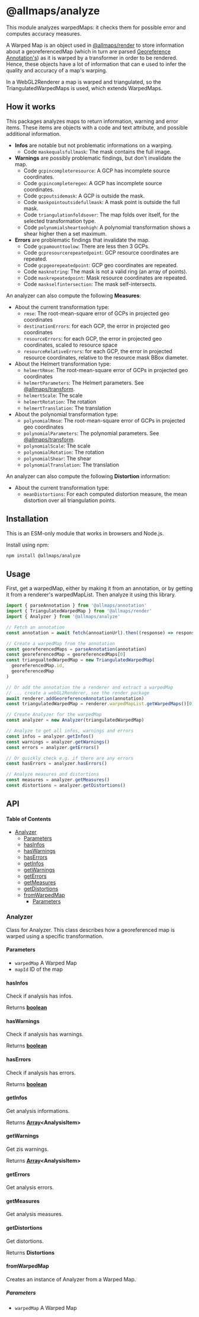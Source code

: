 # @allmaps/analyze

This module analyzes warpedMaps: it checks them for possible error and computes accuracy measures.

A Warped Map is an object used in [@allmaps/render](../../packages/render/) to store information about a georeferencedMap (which in turn are parsed [Georeference Annotation's](https://iiif.io/api/extension/georef/)) as it is warped by a transformer in order to be rendered. Hence, these objects have a lot of information that can e used to infer the quality and accuracy of a map's warping.

In a WebGL2Renderer a map is warped and triangulated, so the TriangulatedWarpedMaps is used, which extends WarpedMaps.

## How it works

This packages analyzes maps to return information, warning and error items. These items are objects with a code and text attribute, and possible additional information.

*   **Infos** are notable but not problematic informations on a warping.
    *   Code `maskequalsfullmask`: The mask contains the full image.
*   **Warnings** are possibly problematic findings, but don't invalidate the map.
    *   Code `gcpincompleteresource`: A GCP has incomplete source coordinates.
    *   Code `gcpincompleteregeo`: A GCP has incomplete source coordinates.
    *   Code `gcpoutsidemask`: A GCP is outside the mask.
    *   Code `maskpointoutsidefullmask`: A mask point is outside the full mask.
    *   Code `triangulationfoldsover`: The map folds over itself, for the selected transformation type.
    *   Code `polynomialsheartoohigh`: A polynomial transformation shows a shear higher then a set maximum.
*   **Errors** are problematic findings that invalidate the map.
    *   Code `gcpamounttoolow`: There are less then 3 GCPs.
    *   Code `gcpresourcerepeatedpoint`: GCP resource coordinates are repeated.
    *   Code `gcpgeorepeatedpoint`: GCP geo coordinates are repeated.
    *   Code `masknotring`: The mask is not a valid ring (an array of points).
    *   Code `maskrepeatedpoint`: Mask resource coordinates are repeated.
    *   Code `maskselfintersection`: The mask self-intersects.

An analyzer can also compute the following **Measures**:

*   About the current transformation type:
    *   `rmse`: The root-mean-square error of GCPs in projected geo coordinates
    *   `destinationErrors`: for each GCP, the error in projected geo coordinates
    *   `resourceErrors`: for each GCP, the error in projected geo coordinates, scaled to resource space
    *   `resourceRelativeErrors`: for each GCP, the error in projected resource coordinates, relative to the resource mask BBox diameter.
*   About the Helmert transformation type:
    *   `helmertRmse`: The root-mean-square error of GCPs in projected geo coordinates
    *   `helmertParameters`: The Helmert parameters. See [@allmaps/transform](../../packages/transform/).
    *   `helmertScale`: The scale
    *   `helmertRotation`: The rotation
    *   `helmertTranslation`: The translation
*   About the polynomial transformation type:
    *   `polynomialRmse`: The root-mean-square error of GCPs in projected geo coordinates
    *   `polynomialParameters`: The polynomial parameters. See [@allmaps/transform](../../packages/transform/).
    *   `polynomialScale`: The scale
    *   `polynomialRotation`: The rotation
    *   `polynomialShear`: The shear
    *   `polynomialTranslation`: The translation

An analyzer can also compute the following **Distortion** information:

*   About the current transformation type:
    *   `meanDistortions`: For each computed distortion measure, the mean distortion over all triangulation points.

## Installation

This is an ESM-only module that works in browsers and Node.js.

Install using npm:

```sh
npm install @allmaps/analyze
```

## Usage

First, get a warpedMap, either by making it from an annotation, or by getting it from a renderer's warpedMapList. Then analyze it using this library.

```js
import { parseAnnotation } from '@allmaps/annotation'
import { TriangulatedWarpedMap } from '@allmaps/render'
import { Analyzer } from '@allmaps/analyze'

// Fetch an annotation
const annotation = await fetch(annoationUrl).then((response) => response.json())

// Create a warpedMap from the annotation
const georeferencedMaps = parseAnnotation(annotation)
const georeferencedMap = georeferencedMaps[0]
const triangualtedWarpedMap = new TriangulatedWarpedMap(
  georeferencedMap.id,
  georeferencedMap
)

// Or add the annotation the a renderer and extract a warpedMap
// ... create a webGL2Renderer, see the render package
await renderer.addGeoreferenceAnnotation(annotation)
const triangulatedWarpedMap = renderer.warpedMapList.getWarpedMaps()[0]

// Create Analyzer for the warpedMap
const analyzer = new Analyzer(triangulatedWarpedMap)

// Analyze to get all infos, warnings and errors
const infos = analyzer.getInfos()
const warnings = analyzer.getWarnings()
const errors = analyzer.getErrors()

// Or quickly check e.g. if there are any errors
const hasErrors = analyzer.hasErrors()

// Analyze measures and distortions
const measures = analyzer.getMeasures()
const distortions = analyzer.getDistortions()
```

## API

<!-- Generated by documentation.js. Update this documentation by updating the source code. -->

#### Table of Contents

*   [Analyzer](#analyzer)
    *   [Parameters](#parameters)
    *   [hasInfos](#hasinfos)
    *   [hasWarnings](#haswarnings)
    *   [hasErrors](#haserrors)
    *   [getInfos](#getinfos)
    *   [getWarnings](#getwarnings)
    *   [getErrors](#geterrors)
    *   [getMeasures](#getmeasures)
    *   [getDistortions](#getdistortions)
    *   [fromWarpedMap](#fromwarpedmap)
        *   [Parameters](#parameters-1)

### Analyzer

Class for Analyzer.
This class describes how a georeferenced map is warped using a specific transformation.

#### Parameters

*   `warpedMap`  A Warped Map
*   `mapId`  ID of the map

#### hasInfos

Check if analysis has infos.

Returns **[boolean](https://developer.mozilla.org/docs/Web/JavaScript/Reference/Global_Objects/Boolean)**&#x20;

#### hasWarnings

Check if analysis has warnings.

Returns **[boolean](https://developer.mozilla.org/docs/Web/JavaScript/Reference/Global_Objects/Boolean)**&#x20;

#### hasErrors

Check if analysis has errors.

Returns **[boolean](https://developer.mozilla.org/docs/Web/JavaScript/Reference/Global_Objects/Boolean)**&#x20;

#### getInfos

Get analysis informations.

Returns **[Array](https://developer.mozilla.org/docs/Web/JavaScript/Reference/Global_Objects/Array)\<AnalysisItem>**&#x20;

#### getWarnings

Get zis warnings.

Returns **[Array](https://developer.mozilla.org/docs/Web/JavaScript/Reference/Global_Objects/Array)\<AnalysisItem>**&#x20;

#### getErrors

Get analysis errors.

#### getMeasures

Get analysis measures.

#### getDistortions

Get distortions.

Returns **Distortions**&#x20;

#### fromWarpedMap

Creates an instance of Analyzer from a Warped Map.

##### Parameters

*   `warpedMap`  A Warped Map
